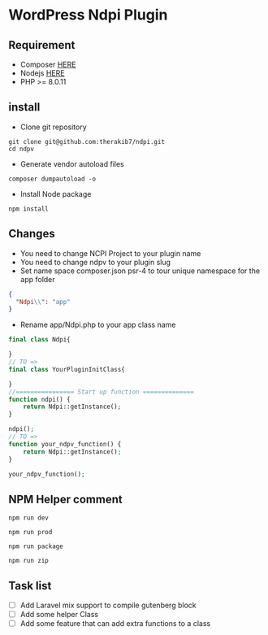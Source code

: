 # WordPress Ndpi Plugin

## Requirement 
- Composer [HERE](https://getcomposer.org/doc/00-intro.md#installation-linux-unix-macos)
- Nodejs [HERE](https://nodejs.org/en/download/)
- PHP >= 8.0.11 
## install
- Clone git repository
```shell script
git clone git@github.com:therakib7/ndpi.git
cd ndpv
```
- Generate vendor autoload files
```shell script
composer dumpautoload -o 
```
- Install Node package
```shell script
npm install
```

## Changes
- You need to change NCPI Project to your plugin name
- You need to change ndpv to your plugin slug
- Set name space composer.json psr-4 to tour unique namespace for the app folder
```json
{
  "Ndpi\\": "app"
}
```
- Rename app/Ndpi.php to your app class name
```php
final class Ndpi{

}
// TO =>
final class YourPluginInitClass{

}
//================ Start up function ==============
function ndpi() {
    return Ndpi::getInstance();
}

ndpi();
// TO =>
function your_ndpv_function() {
    return Ndpi::getInstance();
}

your_ndpv_function();
```

## NPM Helper comment
```shell script
npm run dev
```
```shell script
npm run prod
```  
```shell script
npm run package 
``` 
```shell script
npm run zip 
``` 

## Task list
- [ ] Add Laravel mix support to compile gutenberg block 
- [ ] Add some helper Class 
- [ ] Add some feature that can add extra functions to a class